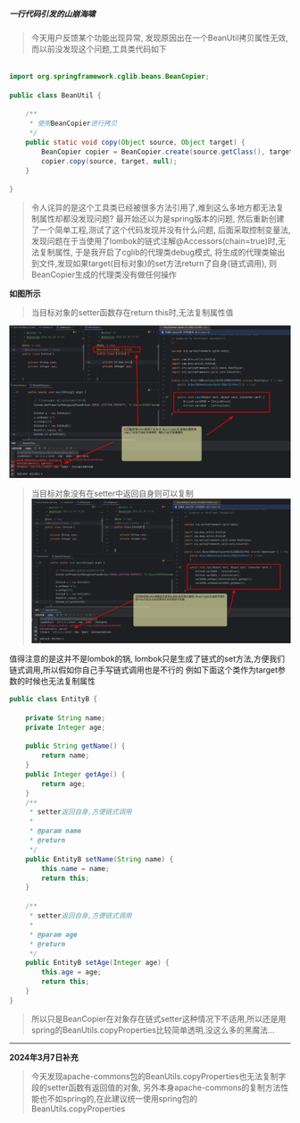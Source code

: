 ##### 一行代码引发的山崩海啸

> 今天用户反馈某个功能出现异常, 发现原因出在一个BeanUtil拷贝属性无效, 而以前没发现这个问题,工具类代码如下

~~~java

import org.springframework.cglib.beans.BeanCopier;

public class BeanUtil {

    /**
     * 使用BeanCopier进行拷贝
     */
    public static void copy(Object source, Object target) {
        BeanCopier copier = BeanCopier.create(source.getClass(), target.getClass(), false);
        copier.copy(source, target, null);
    }

}

~~~

> 令人诧异的是这个工具类已经被很多方法引用了,难到这么多地方都无法复制属性却都没发现问题? 最开始还以为是spring版本的问题,
> 然后重新创建了一个简单工程,测试了这个代码发现并没有什么问题,
> 后面采取控制变量法,发现问题在于当使用了lombok的链式注解@Accessors(chain=true)时,无法复制属性, 于是我开启了cglib的代理类debug模式,
> 将生成的代理类输出到文件,发现如果target(目标对象)的set方法return了自身(链式调用), 则BeanCopier生成的代理类没有做任何操作

**如图所示**

> 当目标对象的setter函数存在return this时,无法复制属性值

![](./img/1.png)

> 当目标对象没有在setter中返回自身则可以复制
![](./img/2.png)

值得注意的是这并不是lombok的锅, lombok只是生成了链式的set方法,方便我们链式调用,所以假如你自己手写链式调用也是不行的
例如下面这个类作为target参数的时候也无法复制属性

```java
public class EntityB {

    private String name;
    private Integer age;

    public String getName() {
        return name;
    }
    public Integer getAge() {
        return age;
    }
    /**
     * setter返回自身,方便链式调用
     *
     * @param name
     * @return
     */
    public EntityB setName(String name) {
        this.name = name;
        return this;
    }

    /**
     * setter返回自身,方便链式调用
     *
     * @param age
     * @return
     */
    public EntityB setAge(Integer age) {
        this.age = age;
        return this;
    }
}

```

> 所以只是BeanCopier在对象存在链式setter这种情况下不适用,所以还是用spring的BeanUtils.copyProperties比较简单透明,没这么多的黑魔法...

------------------------------------------------

**2024年3月7日补充**
>今天发现apache-commons包的BeanUtils.copyProperties也无法复制字段的setter函数有返回值的对象, 另外本身apache-commons的复制方法性能也不如spring的,在此建议统一使用spring包的BeanUtils.copyProperties
> 